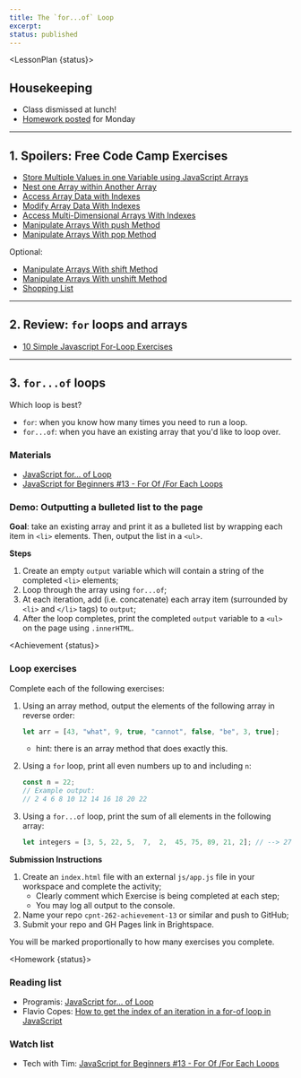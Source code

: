 ```yaml
---
title: The `for...of` Loop
excerpt:
status: published
---
```

<script>
	import Homework from "$lib/components/Homework.svelte";
	import LessonPlan from "$lib/components/LessonPlan.svelte";
	import LabTime from "$lib/components/LabTime.svelte";
	import Achievement from "$lib/components/Achievement.svelte";
</script>

<LessonPlan {status}>

## Housekeeping
- Class dismissed at lunch!
- [Homework posted](/courses/cpnt-262/day-14) for Monday

---

## 1. Spoilers: Free Code Camp Exercises
- [Store Multiple Values in one Variable using JavaScript Arrays](https://www.freecodecamp.org/learn/javascript-algorithms-and-data-structures/basic-javascript/store-multiple-values-in-one-variable-using-javascript-arrays)
- [Nest one Array within Another Array](https://www.freecodecamp.org/learn/javascript-algorithms-and-data-structures/basic-javascript/nest-one-array-within-another-array)
- [Access Array Data with Indexes](https://www.freecodecamp.org/learn/javascript-algorithms-and-data-structures/basic-javascript/access-array-data-with-indexes)
- [Modify Array Data With Indexes](https://www.freecodecamp.org/learn/javascript-algorithms-and-data-structures/basic-javascript/modify-array-data-with-indexes)
- [Access Multi-Dimensional Arrays With Indexes](https://www.freecodecamp.org/learn/javascript-algorithms-and-data-structures/basic-javascript/access-multi-dimensional-arrays-with-indexes)
- [Manipulate Arrays With push Method](https://www.freecodecamp.org/learn/javascript-algorithms-and-data-structures/basic-javascript/manipulate-arrays-with-push)
- [Manipulate Arrays With pop Method](https://www.freecodecamp.org/learn/javascript-algorithms-and-data-structures/basic-javascript/manipulate-arrays-with-pop)

Optional:
- [Manipulate Arrays With shift Method](https://www.freecodecamp.org/learn/javascript-algorithms-and-data-structures/basic-javascript/manipulate-arrays-with-shift)
- [Manipulate Arrays With unshift Method](https://www.freecodecamp.org/learn/javascript-algorithms-and-data-structures/basic-javascript/manipulate-arrays-with-unshift)
- [Shopping List](https://www.freecodecamp.org/learn/javascript-algorithms-and-data-structures/basic-javascript/shopping-list)

---

## 2. Review: `for` loops and arrays
- [10 Simple Javascript For-Loop Exercises](https://avantutor.com/blog/10-simple-javascript-for-loop-exercises/)

---

## 3. `for...of` loops
Which loop is best?
- `for`: when you know how many times you need to run a loop.
- `for...of`: when you have an existing array that you'd like to loop over.

### Materials
- [JavaScript for... of Loop](https://www.programiz.com/javascript/for-of)
- [JavaScript for Beginners #13 - For Of /For Each Loops](https://www.youtube.com/watch?v=uEKDSLwf2Gw)

### Demo: Outputting a bulleted list to the page
**Goal**: take an existing array and print it as a bulleted list by wrapping each item in `<li>` elements. Then, output the list in a `<ul>`.

**Steps**
1. Create an empty `output` variable which will contain a string of the completed `<li>` elements;
2. Loop through the array using `for...of`;
3. At each iteration, add (i.e. concatenate) each array item (surrounded by `<li>` and `</li>` tags) to `output`;
4. After the loop completes, print the completed `output` variable to a `<ul>` on the page using `.innerHTML`.

</LessonPlan>

<Achievement {status}>

### Loop exercises
Complete each of the following exercises:
1. Using an array method, output the elements of the following array in reverse order:
    ```js
    let arr = [43, "what", 9, true, "cannot", false, "be", 3, true];
    ```
    - hint: there is an array method that does exactly this.

2. Using a `for` loop, print all even numbers up to and including `n`:
    ```js
    const n = 22;
    // Example output: 
    // 2 4 6 8 10 12 14 16 18 20 22
    ```

3. Using a `for...of` loop, print the sum of all elements in the following array:
    ```js
    let integers = [3, 5, 22, 5,  7,  2,  45, 75, 89, 21, 2]; // --> 276
    ```

**Submission Instructions**
1. Create an `index.html` file with an external `js/app.js` file in your workspace and complete the activity;
    - Clearly comment which Exercise is being completed at each step;
    - You may log all output to the console. 
2. Name your repo `cpnt-262-achievement-13` or similar and push to GitHub;
3. Submit your repo and GH Pages link in Brightspace.

You will be marked proportionally to how many exercises you complete.

</Achievement>

<Homework {status}>

### Reading list
- Programis: [JavaScript for... of Loop](https://www.programiz.com/javascript/for-of)
- Flavio Copes: [How to get the index of an iteration in a for-of loop in JavaScript](https://flaviocopes.com/how-to-get-index-in-for-of-loop/)

### Watch list
- Tech with Tim: [JavaScript for Beginners #13 - For Of /For Each Loops](https://www.youtube.com/watch?v=uEKDSLwf2Gw)

</Homework>